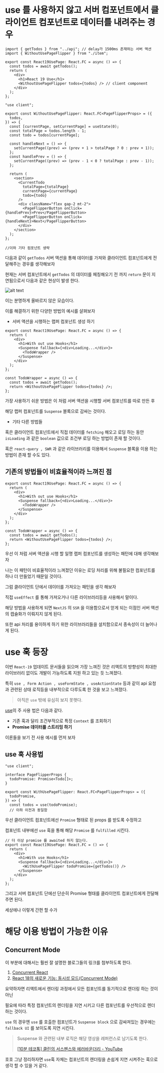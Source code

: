 # use 를 사용하지 않고 서버 컴포넌트에서 클라이언트 컴포넌트로 데이터를 내려주는 경우

```tsx
import { getTodos } from "../api"; // delay가 1500ms 존재하는 서버 액션
import { WithoutUsePageFlipper } from "./item";

export const React19UsePage: React.FC = async () => {
  const todos = await getTodos();
  return (
    <div>
      <h1>React 19 Use</h1>
      <WithoutUsePageFlipper todos={todos} /> // client component
    </div>
  );
};
```

```tsx
"use client";

export const WithoutUsePageFlipper: React.FC<PageFlipperProps> = ({
  todos,
}) => {
  const [currentPage, setCurrentPage] = useState(0);
  const totalPage = todos.length - 1;
  const todo = todos[currentPage];

  const handleNext = () => {
    setCurrentPage((prev) => (prev + 1 > totalPage ? 0 : prev + 1));
  };
  const handlePrev = () => {
    setCurrentPage((prev) => (prev - 1 < 0 ? totalPage : prev - 1));
  };

  return (
    <section>
      <CurrentTodo
        totalPage={totalPage}
        currentPage={currentPage}
        todo={todo}
      />
      <div className="flex gap-2 mt-2">
        <PageFlipperButton onClick={handlePrev}>Prev</PageFlipperButton>
        <PageFlipperButton onClick={handleNext}>Next</PageFlipperButton>
      </div>
    </section>
  );
};

//이하 기타 컴포넌트 생략
```

다음과 같이 `getTodos` 서버 액션을 통해 데이터를 가져와 클라이언트 컴포넌트에게 전달해주는 경우를 생각해보자

현재는 서버 컴포넌트에서 `getTodos` 의 데이터를 페칭해오기 전 까지 `return` 문이 지연됨으로서 다음과 같은 현상이 발생 한다.

![alt text](delayed.gif)

이는 분명하게 올바르지 않은 모습이다.

이를 해결하기 위한 다양한 방법의 예시를 살펴보자

- 서버 액션을 시행하는 랩퍼 컴포넌트 생성 하기

```tsx
export const React19UsePage: React.FC = async () => {
  return (
    <div>
      <h1>With out use Hooks</h1>
      <Suspense fallback={<div>Loading...</div>}>
        <TodoWrapper />
      </Suspense>
    </div>
  );
};

const TodoWrapper = async () => {
  const todos = await getTodos();
  return <WithoutUsePageFlipper todos={todos} />;
};
```

가장 사용하기 쉬운 방법은 이 처럼 서버 액션을 시행할 서버 컴포넌트를 따로 만든 후

해당 랩퍼 컴포넌트를 `Suspense` 블록으로 감싸는 것이다.

- 기타 다른 방법들

혹은 클라이언트 컴포넌트에서 직접 데이터를 `fetching` 해오고 로딩 하는 동안 `isLoading` 과 같은 `boolean` 값으로 조건부 로딩 하는 방법이 존재 할 것이다.

혹은 `react-query , SWR` 과 같은 라이브러리를 이용해서 `Suspense` 블록을 이용 하는 방법이 존재 할 수도 있다.

## 기존의 방법들이 비효율적이라 느껴진 점

```tsx
export const React19UsePage: React.FC = async () => {
  return (
    <div>
      <h1>With out use Hooks</h1>
      <Suspense fallback={<div>Loading...</div>}>
        <TodoWrapper />
      </Suspense>
    </div>
  );
};

const TodoWrapper = async () => {
  const todos = await getTodos();
  return <WithoutUsePageFlipper todos={todos} />;
};
```

우선 이 처럼 서버 액션을 시행 할 일명 랩퍼 컴포넌트를 생성하는 패턴에 대해 생각해보자

나는 이 패턴이 비효율적이라 느껴졌던 이유는 로딩 처리를 위해 불필요한 컴포넌트를 하나 더 만들었기 때문일 것이다.

그럼 클라이언트 단에서 데이터를 가져오는 패턴을 생각 해보자

직접 `useEffect` 를 통해 가져오거나 다른 라이브러리등을 사용해서 말이다.

해당 방법을 사용하게 되면 `NextJS` 의 `SSR` 을 이용함으로서 얻게 되는 이점인 서버 액션의 캡슐화가 이뤄지지 않게 된다.

또한 api 처리를 용이하게 하기 위한 라이브러리들을 설치함으로서 종속성이 더 늘어나게 된다.

# use 훅 등장

이번 `React-19` 업데이트 문서들을 읽으며 가장 느껴진 것은 리액트의 방향성이 최대한 라이브러리 없이도 개발이 가능하도록 지원 하고 있는 듯 느껴졌다.

특히 `use , Form Action , useFormState , useActionState` 등과 같이 api 요청과 관련된 상태 로직등을 내부적으로 다루도록 한 것을 보고 느껴졌다.

> 아직은 `use` 밖에 유심히 보지 못햇다.

[use](https://ko.react.dev/reference/react/use)의 주 사용 법은 다음과 같다.

- 기존 훅과 달리 조건부적으로 특정 `Context` 를 조회하기
- **Promise 데이터를 스트리밍 하기**

이론들을 보기 전 사용 예시를 먼저 보자

## use 훅 사용법

```tsx
"use client";

interface PageFlipperProps {
  todoPromise: Promise<Todo[]>;
}

export const WithUsePageFlipper: React.FC<PageFlipperProps> = ({
  todoPromise,
}) => {
  const todos = use(todoPromise);
  // 이하 이전과 동일함
```

우선 클라이언트 컴포넌트에선 `Promise` 형태로 된 props 를 받도록 수정하고

컴포넌트 내부에선 `use` 훅을 통해 해당 `Promise` 를 `fulfilled` 시킨다.

```tsx
// 더 이상 promise 를 awaited 하지 않는다.
export const React19UsePage: React.FC = () => {
  return (
    <div>
      <h1>With use Hooks</h1>
      <Suspense fallback={<div>Loading...</div>}>
        <WithUsePageFlipper todoPromise={getTodos()} />
      </Suspense>
    </div>
  );
};
```

그리고 서버 컴포넌트 단에선 단순히 Promise 형태를 클라이언트 컴포넌트에게 전달해주면 된다.

세상에나 이렇게 간편 할 수가

# 해당 이용 방법이 가능한 이유

## Concurrent Mode

이 부분에 대해서는 훨씬 잘 설명한 블로그들의 링크를 첨부하도록 한다.

1. [Concurrent React](https://velog.io/@jay/Concurrent-React)
2. [React 18의 새로운 기능: 동시성 모드(Concurrent Mode)](https://w55ng.com/entry/React-18%EC%9D%98-%EC%83%88%EB%A1%9C%EC%9A%B4-%EA%B8%B0%EB%8A%A5-%EB%8F%99%EC%8B%9C%EC%84%B1-%EB%AA%A8%EB%93%9CConcurrent-Mode)

요약하자면 리액트에서 렌더링 과정에서 모든 컴포넌트를 동기적으로 렌더링 하는 것이 아닌

필요에 따라 특정 컴포넌트의 렌더링을 지연 시키고 다른 컴포넌트를 우선적으로 렌더 하는 것이다.

`use` 의 경우엔 `use` 를 호출한 컴포넌트가 `Suspense block` 으로 감싸져있는 경우에는 `fallback UI` 를 보이도록 지연 시킨다.

> Suspense 와 관련된 내부 로직은 해당 영상을 레퍼런스로 남기도록 한다.
>
> [[10분 테코톡] 클린의 서스펜스와 에러바운더리 - YouTube](https://www.youtube.com/watch?v=yQDsd1OVR08)

호호 그냥 정리하자면 `use`훅 자체는 컴포넌트의 렌더링을 손쉽게 지연 시켜주는 훅으로 생각 할 수 있을 거 같다.
